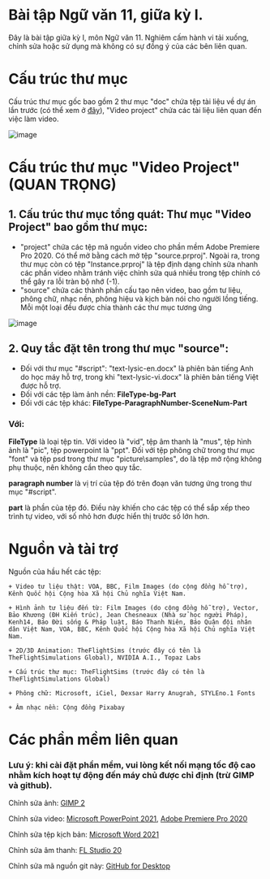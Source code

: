 # Bài tập Ngữ văn 11, giữa kỳ I.
Đây là bài tập giữa kỳ I, môn Ngữ văn 11. Nghiêm cấm hành vi tải xuống, chỉnh sửa hoặc sử dụng mà không có sự đồng ý của các bên liên quan.

# Cấu trúc thư mục

Cấu trúc thư mục gốc bao gồm 2 thư mục "doc" chứa tệp tài liệu về dự án lần trước (có thể xem ở [đây](https://drive.google.com/drive/folders/1nhZt4XnF6knhiakI_BPvZwZYS6g6yr2W?usp=sharing)), "Video project" chứa các tài liệu liên quan đến việc làm video.

![image](https://user-images.githubusercontent.com/115929530/196038126-bbfa6ee9-949a-432a-94e0-405aa44efdb6.png)


# Cấu trúc thư mục "Video Project" (QUAN TRỌNG)

## 1. Cấu trúc thư mục tổng quát: Thư mục "Video Project" bao gồm thư mục:
  + "project" chứa các tệp mã nguồn video cho phần mềm Adobe Premiere Pro 2020. Có thể mở bằng cách mở tệp "source.prproj". Ngoài ra, trong thư mục còn có tệp "Instance.prproj" là tệp định dạng chỉnh sửa nhanh các phần video nhằm tránh việc chỉnh sửa quá nhiều trong tệp chính có thể gây ra lỗi tràn bộ nhớ (-1).
  + "source" chứa các thành phần cấu tạo nên video, bao gồm tư liệu, phông chữ, nhạc nền, phông hiệu và kịch bản nói cho người lồng tiếng. Mỗi một loại đều được chia thành các thư mục tương ứng

![image](https://user-images.githubusercontent.com/115929530/196038293-5bd1839b-840c-498d-a254-3d4702c346c3.png)


## 2. Quy tắc đặt tên trong thư mục "source":
  + Đối với thư mục "#script": "text-lysic-en.docx" là phiên bản tiếng Anh do học máy hỗ trợ, trong khi "text-lysic-vi.docx" là phiên bản tiếng Việt được hỗ trợ.
  + Đối với các tệp làm ảnh nền: **FileType-bg-Part**
  + Đối với các tệp khác: **FileType-ParagraphNumber-SceneNum-Part**
### 	Với:
**FileType** là loại tệp tin. Với video là "vid", tệp âm thanh là "mus", tệp hình ảnh là "pic", tệp powerpoint là "ppt". Đối với tệp phông chữ trong thư mục "font" và tệp psd trong thư mục "picture\samples", do là tệp mở rộng không phụ thuộc, nên không cần theo quy tắc.
  
**paragraph number** là vị trí của tệp đó trên đoạn văn tương ứng trong thư mục "#script". 

**part** là phần của tệp đó. Điều này khiến cho các tệp có thể sắp xếp theo trình tự video, với số nhỏ hơn được hiển thị trước số lớn hơn.

# Nguồn và tài trợ

Nguồn của hầu hết các tệp:

	+ Video tư liệu thật: VOA, BBC, Film Images (do cộng đồng hỗ trợ), Kênh Quốc hội Cộng hòa Xã hội Chủ nghĩa Việt Nam.

	+ Hình ảnh tư liệu đến từ: Film Images (do cộng đồng hỗ trợ), Vector, Bảo Khương (ĐH Kiến trúc), Jean Chesneaux (Nhà sử học người Pháp), Kenh14, Báo Đời sống & Pháp luật, Báo Thanh Niên, Báo Quân đội nhân dân Việt Nam, VOA, BBC, Kênh Quốc hội Cộng hòa Xã hội Chủ nghĩa Việt Nam.

	+ 2D/3D Animation: TheFlightSims (trước đây có tên là TheFlightSimulations Global), NVIDIA A.I., Topaz Labs
	
	+ Cấu trúc thư mục: TheFlightSims (trước đây có tên là TheFlightSimulations Global)
	
	+ Phông chữ: Microsoft, iCiel, Dexsar Harry Anugrah, STYLEno.1 Fonts
	
	+ Âm nhạc nền: Cộng đồng Pixabay

# Các phần mềm liên quan
	
### Lưu ý: khi cài đặt phần mềm, vui lòng kết nối mạng tốc độ cao nhằm kích hoạt tự động đến máy chủ được chỉ định (trừ GIMP và github).
	
Chỉnh sửa ảnh: [GIMP 2](https://download.gimp.org/gimp/v2.10/windows/gimp-2.10.32-setup-1.exe)

Chỉnh sửa video: [Microsoft PowerPoint 2021](https://drive.google.com/drive/folders/1EFyBoifVgVv8Owg2EYZCqYfBJWC3zzI5?usp=sharing), [Adobe Premiere Pro 2020](https://drive.google.com/file/d/1I2NO9CuQqrqF7pe5lcPEY58HMjS4gTer/view?usp=sharing)

Chỉnh sửa tệp kịch bản: [Microsoft Word 2021](https://drive.google.com/drive/folders/1EFyBoifVgVv8Owg2EYZCqYfBJWC3zzI5?usp=sharing)

Chỉnh sửa âm thanh: [FL Studio 20](https://drive.google.com/file/d/1WdbQydkr6raFDuygwHyxBm9fU3VzlWt_/view?usp=sharing)

Chỉnh sửa mã nguồn git này: [GitHub for Desktop](https://central.github.com/deployments/desktop/desktop/latest/win32?format=msi)
